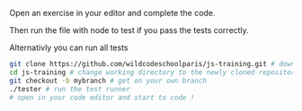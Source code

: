 
Open an exercise in your editor and complete the code.

Then run the file with node to test if you pass the tests correctly.


Alternativly you can run all tests
```sh
git clone https://github.com/wildcodeschoolparis/js-training.git # download the code localy
cd js-training # change working directory to the newly cloned repository
git checkout -b mybranch # get on your own branch
./tester # run the test runner
# open in your code editor and start to code !
```
